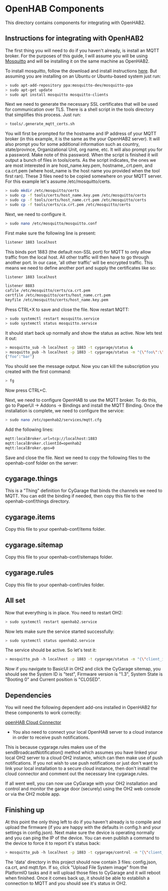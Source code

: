 # OpenHAB Components

This directory contains components for integrating with OpenHAB2.

## Instructions for integrating with OpenHAB2

The first thing you will need to do if you haven't already, is install an MQTT broker. For the purposes of this guide, I will assume you will be using [Mosquitto](https://mosquitto.org/) and will be installing it on the same machine as OpenHAB2.

To install mosquitto, follow the download and install instructions [here](https://mosquitto.org/download/). But assuming you are installing on an Ubuntu or Ubuntu-based system just run:

```bash
> sudo apt-add-repository ppa:mosquitto-dev/mosquitto-ppa
> sudo apt-get update
> sudo apt install mosquitto mosquitto-clients
```

Next we need to generate the necessary SSL certificates that will be used for communication over TLS.  There is a shell script in the tools directory that simplifies this process. Just run:

```bash
> tools/.generate_mqtt_certs.sh
```

You will first be prompted for the hostname and IP address of your MQTT broker (in this example, it is the same as the your OpenHAB2 server). It will also prompt you for some additional information such as country, state/province, Organizational Unit, org name, etc. It will also prompt you for a password. Make note of this password. When the script is finished it will output a bunch of files in tools/certs. As the script indicates, the ones we are most interested in are host_name.key.pem, hostname_.crt.pem, and ca.crt.pem (where host_name is the host name you provided when the tool first ran). These 3 files need to be copied somewhere on your MQTT server. For this example let's assume /etc/mosquitto/certs.

```bash
> sudo mkdir /etc/mosquitto/certs
> sudo cp -f tools/certs/host_name.key.pem /etc/mosquitto/certs
> sudo cp -f tools/certs/host_name.crt.pem /etc/mosquitto/certs
> sudo cp -f tools/certs/ca.crt.pem /etc/mosquitto/certs
```

Next, we need to configure it.

```bash
> sudo nano /etc/mosquitto/mosquitto.conf
```

First make sure the following line is present:

```txt
listener 1883 localhost
```

This binds port 1883 (the default non-SSL port) for MQTT to only allow traffic from the local host.  All other traffic will then have to go through another port. In our case, 'all other traffic' will be encrypted traffic. This means we need to define another port and supply the certificates like so:

```txt
listener 1883 localhost

listener 8883
cafile /etc/mosquitto/certs/ca.crt.pem
certfile /etc/mosquitto/certs/host_name.crt.pem
keyfile /etc/mosquitto/certs/host_name.key.pem
```

Press CTRL+X to save and close the file.  Now restart MQTT:

```bash
> sudo systemctl restart mosquitto.service
> sudo systemctl status mosquitto.service
```

It should start back up normally and show the status as active. Now lets test it out:

```bash
> mosquitto_sub -h localhost -p 1883 -t cygarage/status &
> mosquitto_pub -h localhost -p 1883 -t cygarage/status -m "{\"foo\":\"bar\"}"
{"foo":"bar"}
```

You should see the message output. Now you can kill the subscription you created with the first command:

```bash
> fg
```

Now press CTRL+C.

Next, we need to configure OpenHAB to use the MQTT broker. To do this, go to PaperUI -> Addons -> Bindings and install the MQTT Binding.  Once the installation is complete, we need to configure the service:

```bash
> sudo nano /etc/openhab2/services/mqtt.cfg
```

Add the following lines:

```txt
mqtt:localBroker.url=tcp://localhost:1883
mqtt:localBroker.clientId=openhab2
mqtt:localBroker.qos=0
```

Save and close the file. Next we need to copy the following files to the openhab-conf folder on the server:

## cygarage.things

This is a "Thing" definition for CyGarage that binds the channels we need to MQTT.  You can edit the binding if needed, then copy this file to the openhab-conf/things directory.

## cygarage.items

Copy this file to your openhab-conf/items folder.

## cygarage.sitemap

Copy this file to your openhab-conf/sitemaps folder.

## cygarage.rules

Copy this file to your openhab-conf/rules folder.

## All set

Now that everything is in place. You need to restart OH2:

```bash
> sudo systemctl restart openhab2.service
```

Now lets make sure the service started successfully:

```bash
> sudo systemctl status openhab2.service
```

The service should be active. So let's test it:

```bash
> mosquitto_pub -h localhost -p 1883 -t cygarage/status -m "{\"client_id\":\"test\",\"state\":\"CLOSED\",\"firmwareVersion\":\"1.3\",\"systemState\":0}"
```

Now if you navigate to BasicUI in OH2 and click the CyGarage sitemap, you should see the System ID is "test", Firmware version is "1.3", System State is "Booting 0" and Current position is "CLOSED".

## Dependencies

You will need the following dependent add-ons installed in OpenHAB2 for these components to work correctly:

[openHAB Cloud Connector](https://www.openhab.org/addons/integrations/openhabcloud/)

- You also need to connect your local OpenHAB server to a cloud instance in order to receive push notifications.

This is because cygarage.rules makes use of the sendBroadcastNotification() method which assumes you have linked your local OH2 server to a cloud OH2 instance, which can then make use of push notifications. If you not wish to use push notifications or just don't want to link your local installation to a secure cloud instance, then don't install the cloud connector and comment out the necessary line cygarage.rules.

If all went well, you can now use CyGarage with your OH2 installation and control and monitor the garage door (securely) using the OH2 web console or via the OH2 mobile app.

## Finishing up

At this point the only thing left to do if you haven't already is to compile and upload the firmware (if you are happy with the defaults in config.h and your settings in config.json). Next make sure the device is operating normally and you can ping the IP of the device. You can even publish a command to the device to force it to report it's status back:

```bash
> mosquitto_pub -h localhost -p 1883 -t cygarage/control -m "{\"client_id\":\"CYGARAGE\",\"command\": 4}"
```

The 'data' directory in this project should now contain 3 files: config.json, ca.crt, and mqtt.fpn. If so, click "Upload File System image" from the PlatformIO tasks and it will upload those files to CyGarage and it will reboot when finished. Once it comes back up, it should be able to establish a connection to MQTT and you should see it's status in OH2.
